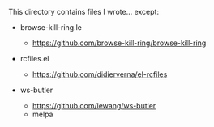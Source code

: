 This directory contains files I wrote... except:

* browse-kill-ring.le
  * https://github.com/browse-kill-ring/browse-kill-ring

* rcfiles.el
  * https://github.com/didierverna/el-rcfiles
  
* ws-butler
  * https://github.com/lewang/ws-butler
  * melpa
